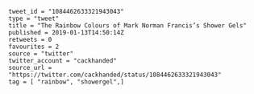 ```
tweet_id = "1084462633321943043"
type = "tweet"
title = "The Rainbow Colours of Mark Norman Francis’s Shower Gels"
published = 2019-01-13T14:50:14Z
retweets = 0
favourites = 2
source = "twitter"
twitter_account = "cackhanded"
source_url = "https://twitter.com/cackhanded/status/1084462633321943043"
tag = [ "rainbow", "showergel",]
```

<p class='image'><img src='http://mnf.m17s.net/2019/01/13/DwzI-udWwAAw-t1.jpg' alt=''></p>

